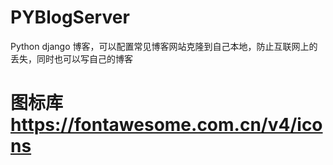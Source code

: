 # PYBlogServer
Python django 博客，可以配置常见博客网站克隆到自己本地，防止互联网上的丢失，同时也可以写自己的博客

# 图标库 https://fontawesome.com.cn/v4/icons